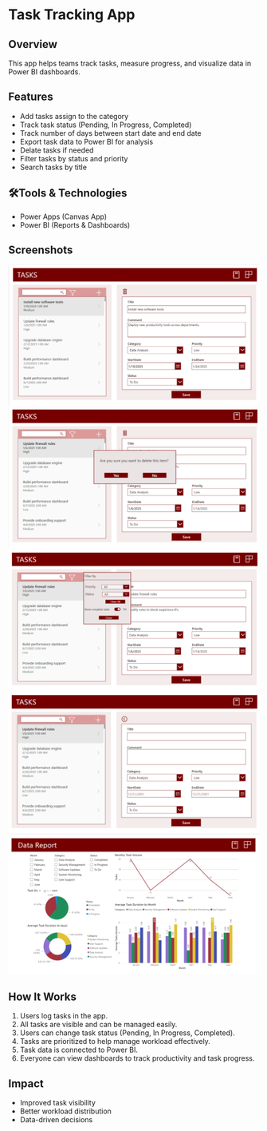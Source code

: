 
# Task Tracking App

## Overview
This app helps teams track tasks, measure progress, and visualize data in Power BI dashboards.  

## Features
- Add tasks assign to the category
- Track task status (Pending, In Progress, Completed)
- Track number of days between start date and end date
- Export task data to Power BI for analysis
- Delate tasks if needed
- Filter tasks by status and priority
- Search tasks by title

## 🛠Tools & Technologies
- Power Apps (Canvas App)  
- Power BI (Reports & Dashboards)  

## Screenshots
![App Screenshot](./Images/screenshot1.png)
![App Screenshot](./Images/screenshot2.png)
![App Screenshot](./Images/screenshot3.png)
![App Screenshot](./Images/screenshot4.png)
![Power BI Screenshot](./Images/screenshot5.png)

## How It Works
1. Users log tasks in the app.
2. All tasks are visible and can be managed easily.
3. Users can change task status (Pending, In Progress, Completed).
4. Tasks are prioritized to help manage workload effectively.
5. Task data is connected to Power BI.
6. Everyone can view dashboards to track productivity and task progress.

## Impact
- Improved task visibility  
- Better workload distribution  
- Data-driven decisions
